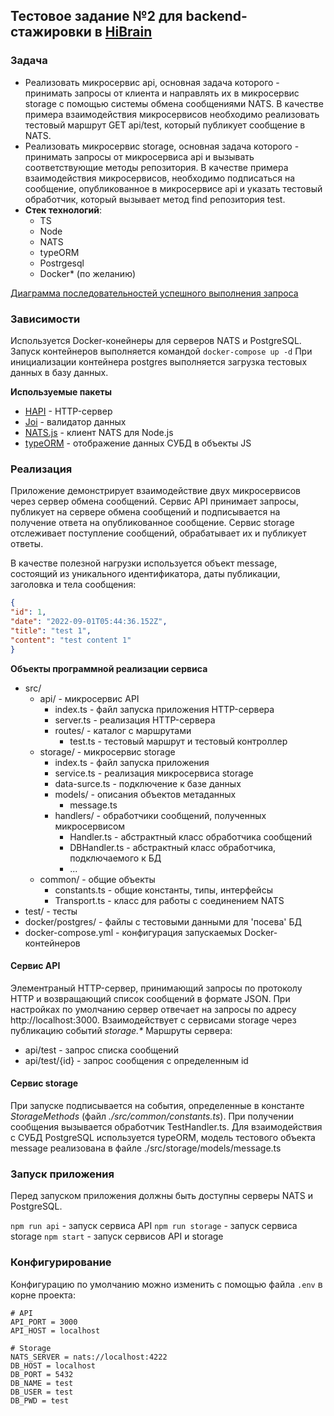 ## Тестовое задание №2 для backend-стажировки в [HiBrain](https://hibrain.ru/)

### Задача

- Реализовать микросервис api, основная задача которого - принимать запросы от клиента и направлять их в микросервис storage с помощью системы обмена сообщениями NATS. В качестве примера взаимодействия микросервисов необходимо реализовать тестовый маршрут GET api/test, который публикует сообщение в NATS.
- Реализовать микросервис storage, основная задача которого - принимать запросы от микросервиса api и вызывать соответствующие методы репозитория. В качестве примера взаимодействия микросервисов, необходимо подписаться на сообщение, опубликованное в микросервисе api и указать тестовый обработчик, который вызывает метод find репозитория test.
- **Стек технологий**:
  - TS
  - Node
  - NATS
  - typeORM
  - Postrgesql
  - Docker* (по желанию)

[Диаграмма последовательностей успешного выполнения запроса](https://drive.google.com/file/d/1Ggy8sdk-1VxbTbEXdxTiwyvean1zzt6z/view)

### Зависимости

Используется Docker-конейнеры для серверов NATS и PostgreSQL. Запуск контейнеров выполняется командой `docker-compose up -d`
При инициализации контейнера postgres выполняется загрузка тестовых данных в базу данных.

**Используемые пакеты**

- [HAPI](https://hapi.dev/) - HTTP-сервер
- [Joi](https://joi.dev/) - валидатор данных
- [NATS.js](https://github.com/nats-io/nats.js) - клиент NATS для Node.js
- [typeORM](https://typeorm.io/) - отображение данных СУБД в объекты JS

### Реализация

Приложение демонстрирует взаимодействие двух микросервисов через сервер обмена сообщений. Сервис API принимает запросы, публикует на сервере обмена сообщений и подписывается на получение ответа на опубликованное сообщение. Сервис storage отслеживает поступление сообщений, обрабатывает их и публикует ответы.

В качестве полезной нагрузки используется объект message, состоящий из уникального идентификатора, даты публикации, заголовка и тела сообщения:
```JSON
{
"id": 1,
"date": "2022-09-01T05:44:36.152Z",
"title": "test 1",
"content": "test content 1"
}
```

**Объекты программной реализации сервиса**
- src/
  - api/ - микросервис API
    - index.ts - файл запуска приложения HTTP-сервера
    - server.ts - реализация HTTP-сервера
    - routes/ - каталог с маршрутами
      - test.ts - тестовый маршрут и тестовый контроллер
  - storage/ - микросервис storage
    - index.ts - файл запуска приложения
    - service.ts - реализация микросервиса storage
    - data-surce.ts - подключение к базе данных
    - models/ - описания объектов метаданных
      - message.ts
    - handlers/ - обработчики сообщений, полученных микросервисом
      - Handler.ts - абстрактный класс обработчика сообщений
      - DBHandler.ts - абстрактный класс обработчика, подключаемого к БД
      - ...
  - common/ - общие объекты
    - constants.ts - общие константы, типы, интерфейсы
    - Transport.ts - класс для работы с соединением NATS
- test/ - тесты
- docker/postgres/ - файлы с тестовыми данными для 'посева' БД
- docker-compose.yml - конфигурация запускаемых Docker-контейнеров

#### Сервис API

Элементраный HTTP-сервер, принимающий запросы по протоколу HTTP и возвращающий список сообщений в формате JSON. При настройках по умолчанию сервер отвечает на запросы по адресу http://localhost:3000. Взаимодействует с сервисами storage через публикацию событий *storage.\**
Маршруты сервера:
- api/test - запрос списка сообщений
- api/test/{id} - запрос сообщения с определенным id

#### Сервис storage

При запуске подписывается на события, определенные в константе *StorageMethods* (файл *./src/common/constants.ts*). При получении сообщения вызывается обработчик TestHandler.ts. Для взаимодействия с СУБД PostgreSQL используется typeORM, модель тестового объекта message реализована в файле ./src/storage/models/message.ts

### Запуск приложения

Перед запуском приложения должны быть доступны серверы NATS и PostgreSQL. 

`npm run api` - запуск сервиса API 
`npm run storage` - запуск сервиса storage
`npm start` - запуск сервисов API и storage

### Конфигурирование

Конфигурацию по умолчанию можно изменить с помощью файла `.env` в корне проекта:
```env
# API
API_PORT = 3000
API_HOST = localhost

# Storage
NATS_SERVER = nats://localhost:4222
DB_HOST = localhost
DB_PORT = 5432
DB_NAME = test
DB_USER = test
DB_PWD = test
```